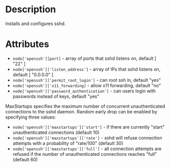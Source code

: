 Description
===========

Installs and configures sshd.

Attributes
==========

* `node['openssh'][port]` - array of ports that sshd listens on, default [ "22" ]
* `node['openssh']['listen_address']` - array of IPs that sshd listens on, default [ "0.0.0.0" ]
* `node['openssh']['permit_root_login']` - can root ssh in, default "yes"
* `node['openssh']['x11_forwarding]` - allow x11 forwarding, default "no"
* `node['openssh']['password_authentication']` - can users login with passwords instead of keys, default "yes"

MaxStartups specifies the maximum number of concurrent unauthenticated connections to the sshd daemon.
Random early drop can be enabled by specifying three values:

* `node['openssh']['maxstartups']['start']` - if there are currently "start" unauthenticated connections (default 10)
* `node['openssh']['maxstartups']['rate']`  - sshd will refuse connection attempts with a probability of "rate/100" (default 30)
* `node['openssh']['maxstartups']['full']`  - all connection attempts are refused if the number of unauthenticated connections reaches "full" (default 60)
